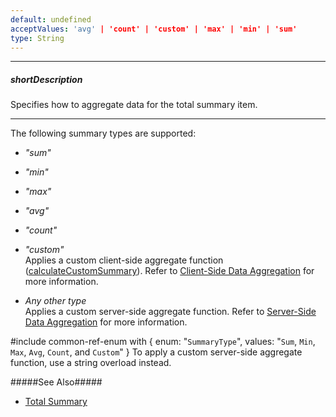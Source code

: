 ```yaml
---
default: undefined
acceptValues: 'avg' | 'count' | 'custom' | 'max' | 'min' | 'sum'
type: String
---
```

---
##### shortDescription
Specifies how to aggregate data for the total summary item.

---
The following summary types are supported:

- *"sum"*        

- *"min"*        

- *"max"*        

- *"avg"*        

- *"count"*        

- *"custom"*        
Applies a custom client-side aggregate function ([calculateCustomSummary](/api-reference/10%20UI%20Widgets/dxDataGrid/1%20Configuration/summary/calculateCustomSummary.md '/Documentation/ApiReference/UI_Widgets/dxDataGrid/Configuration/summary/#calculateCustomSummary')). Refer to [Client-Side Data Aggregation](/concepts/05%20Widgets/DataGrid/65%20Summaries/07%20Custom%20Aggregate%20Function/10%20Client-Side%20Data%20Aggregation.md '/Documentation/Guide/Widgets/DataGrid/Summaries/Custom_Aggregate_Function/#Client-Side_Data_Aggregation') for more information.

- *Any other type*      
Applies a custom server-side aggregate function. Refer to [Server-Side Data Aggregation](/concepts/05%20Widgets/DataGrid/65%20Summaries/07%20Custom%20Aggregate%20Function/20%20Server-Side%20Data%20Aggregation.md '/Documentation/Guide/Widgets/DataGrid/Summaries/Custom_Aggregate_Function/#Server-Side_Data_Aggregation') for more information.

#include common-ref-enum with {
    enum: "`SummaryType`",
    values: "`Sum`, `Min`, `Max`, `Avg`, `Count`, and `Custom`"
} To apply a custom server-side aggregate function, use a string overload instead. 

#####See Also#####
- [Total Summary](/concepts/05%20Widgets/DataGrid/65%20Summaries/10%20Total%20Summary '/Documentation/Guide/Widgets/DataGrid/Summaries/Total_Summary/')